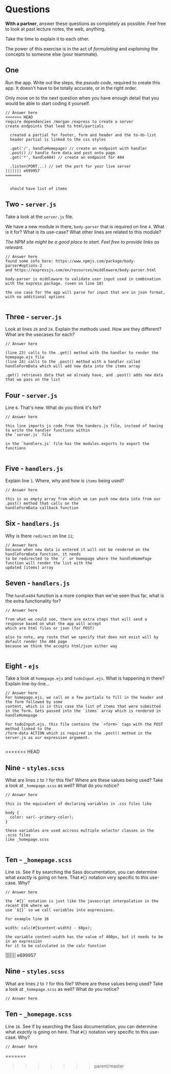# Questions

**With a partner**, answer these questions as completely as possible. Feel free to look at past lecture notes, the web, anything.

Take the time to explain it to each other.

The power of this exercise is in the act of _formulating_ and _explaining_ the concepts to someone else (your teammate).

## One

Run the app. Write out the steps, the _pseudo code_, required to create this app. It doesn't have to be totally accurate, or in the right order.

Only move on to the next question when you have enough detail that you would be able to start coding it yourself.

```
// Answer here
<<<<<<< HEAD
require dependencies /morgan /express to create a server
create endpoints that lead to html/partials

  created a partial for footer, form and header and the to-do-list
  header partial is linked to the css styles

  .get('/', handleHomepage) // create an endpoint with handler
  .post() // handle form data and post onto page
  .get('*', handle404) // create an endpoint for 404

  .listen(PORT...) // set the port for your live server
||||||| e699957
=======


  should have list of items
```

## Two - `server.js`

Take a look at the `server.js` file.

We have a new module in there, `body-parser` that is required on line `4`. What is it for? What is its use-case? What other lines are related to this module?

_The NPM site might be a good place to start. Feel free to provide links as relevant._

```
// Answer here
found some info here: https://www.npmjs.com/package/body-parser#options-2
and https://expressjs.com/en/resources/middleware/body-parser.html

body-parser is middleware to validate user input used in combination with the express package. (seen on line 18)

the use case for the app will parse for input that are in json format, with no additional options


```

## Three - `server.js`

Look at lines `26` and `24`. Explain the methods used. How are they different? What are the usecases for each?

```
// Answer here

(line 23) calls to the .get() method with the handler to render the homepage.ejs file
(line 24) calls to the .post() method with a handler called handleFormData which will add new data into the items array

.get() retrieves data that we already have, and .post() adds new data that we pass on the list

```

## Four - `server.js`

Line `6`. That's new. What do you think it's for?

```
// Answer here

this line imports js code from the handers.js file, instead of having to write the handler functions within
the `server.js` file

in the `handlers.js` file has the modules.exports to export the functions


```

## Five - `handlers.js`

Explain line `1`. Where, why and how is `items` being used?

```
// Answer here

this is as empty array from which we can push new data into from our .post() method that calls on the
handleFormData callback function

```

## Six - `handlers.js`

Why is there `redirect` on line `11`;

```
// Answer here
because when new data is entered it will not be rendered on the handleFormData function, it needs
to be redirected to the `/` or homepage where the handleHomePage function will render the list with the
updated [items] array

```

## Seven - `handlers.js`

The `handle404` function is a more complex than we've seen thus far, what is the extra functionality for?

```
// Answer here

from what we could see, there are extra steps that will send a response based on what the app will accept
which are html files or json (for POST)

also to note, any route that we specify that does not exist will by default render the 404 page
because we think the accepts html/json either way


```

## Eight - `ejs`

Take a look at `homepage.ejs` and `todoInput.ejs`. What is happening in there? Explain line-by-line...

```
// Answer here
For homepage.ejs, we call on a few partials to fill in the header and the form followed by some
content, which is in this case the list of items that were submitted in the form. Gets passed into the `items` array which is rendered in handleHomepage

For todoInput.ejs, this file contains the `<form>` tags with the POST method linked to the
/form-data ACTION which is required in the .post() method in the server.js as our expression argument.


```

<<<<<<< HEAD

## Nine - `styles.scss`

What are lines `2` to `7` for this file? Where are these values being used? Take a look at `_homepage.scss` as well? What do you notice?

```
// Answer here

this is the equivalent of declaring variables in .css files like

body {
  color: var(--primary-color);
}

these variables are used accross multiple selector classes in the .scss files
like _homepage.scss


```

## Ten - `_homepage.scss`

Line `16`. See if by searching the Sass documentation, you can determine what _exactly_ is going on here. That `#{}` notation very specific to this use-case. Why?

```
// Answer here

the `#{}` notation is just like the javascript interpolation in the recent ES6 where we
use `${}` so we call variables into expressions.

For example line 16

width: calc(#{$content-width} - 60px);

the variable content-width has the value of 400px, but it needs to be in an expression
for it to be calculated in the calc function
```

||||||| e699957

## Nine - `styles.scss`

What are lines `2` to `7` for this file? Where are these values being used? Take a look at `_homepage.scss` as well? What do you notice?

```
// Answer here

```

## Ten - `_homepage.scss`

Line `16`. See if by searching the Sass documentation, you can determine what _exactly_ is going on here. That `#{}` notation very specific to this use-case. Why?

```
// Answer here

```

=======

> > > > > > > parent/master

